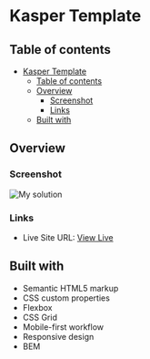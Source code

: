 # Kasper Template

## Table of contents

- [Kasper Template](#kasper-template)
  - [Table of contents](#table-of-contents)
  - [Overview](#overview)
    - [Screenshot](#screenshot)
    - [Links](#links)
  - [Built with](#built-with)

## Overview

### Screenshot

![My solution](/screenshot.png)

### Links

- Live Site URL: [View Live](https://kasper-template-zahouani.netlify.app/)

## Built with

- Semantic HTML5 markup
- CSS custom properties
- Flexbox
- CSS Grid
- Mobile-first workflow
- Responsive design
- BEM
